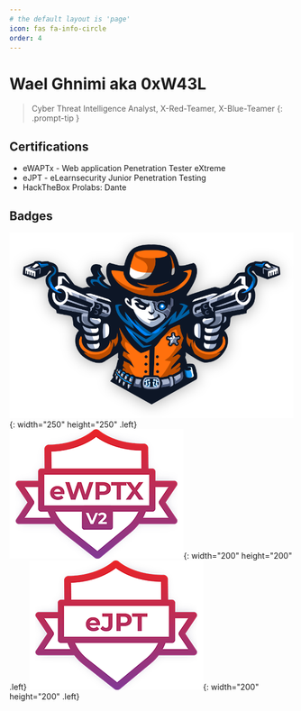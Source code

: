 ```yaml
---
# the default layout is 'page'
icon: fas fa-info-circle
order: 4
---
```

# Wael Ghnimi aka 0xW43L

> Cyber Threat Intelligence Analyst, X-Red-Teamer, X-Blue-Teamer
{: .prompt-tip }

## Certifications
- eWAPTx - Web application Penetration Tester eXtreme
- eJPT - eLearnsecurity Junior Penetration Testing
- HackTheBox Prolabs: Dante

## Badges
![pro-lab-dante.svg](assets/img/ic-dante-overview.svg){: width="250" height="250" .left} ![ewapt.png](assets/img/certs/ewaptx.png){: width="200" height="200" .left} ![ejpt.png](assets/img/certs/ejpt.png){: width="200" height="200" .left} 